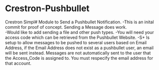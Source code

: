 # Crestron-Pushbullet
Crestron Simpl# Module to Send a Pushbullet Notification.
-This is an inital commit for proof of concept. Sending a Message does work.  
-Would like to add sending a file and other push types.
-You will need your access code which can be retrieved from the Pushbullet Website.
-S+ Is setup to allow messages to be pushed to several users based on Email Address, if the Email Address does not exist as a pushbullet user, an email will be sent instead. Messages are not automatically sent to the user that the Access_Code is assigned to. You must respecify the email address for that account. 
